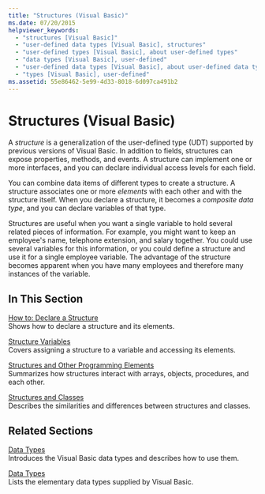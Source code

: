 ```yaml
---
title: "Structures (Visual Basic)"
ms.date: 07/20/2015
helpviewer_keywords: 
  - "structures [Visual Basic]"
  - "user-defined data types [Visual Basic], structures"
  - "user-defined types [Visual Basic], about user-defined types"
  - "data types [Visual Basic], user-defined"
  - "user-defined data types [Visual Basic], about user-defined data types"
  - "types [Visual Basic], user-defined"
ms.assetid: 55e86462-5e99-4d33-8018-6d097ca491b2
---
```

# Structures (Visual Basic)
A *structure* is a generalization of the user-defined type (UDT) supported by previous versions of Visual Basic. In addition to fields, structures can expose properties, methods, and events. A structure can implement one or more interfaces, and you can declare individual access levels for each field.  
  
 You can combine data items of different types to create a structure. A structure associates one or more *elements* with each other and with the structure itself. When you declare a structure, it becomes a *composite data type*, and you can declare variables of that type.  
  
 Structures are useful when you want a single variable to hold several related pieces of information. For example, you might want to keep an employee's name, telephone extension, and salary together. You could use several variables for this information, or you could define a structure and use it for a single employee variable. The advantage of the structure becomes apparent when you have many employees and therefore many instances of the variable.  
  
## In This Section  
 [How to: Declare a Structure](../../../../visual-basic/programming-guide/language-features/data-types/how-to-declare-a-structure.md)  
 Shows how to declare a structure and its elements.  
  
 [Structure Variables](../../../../visual-basic/programming-guide/language-features/data-types/structure-variables.md)  
 Covers assigning a structure to a variable and accessing its elements.  
  
 [Structures and Other Programming Elements](../../../../visual-basic/programming-guide/language-features/data-types/structures-and-other-programming-elements.md)  
 Summarizes how structures interact with arrays, objects, procedures, and each other.  
  
 [Structures and Classes](../../../../visual-basic/programming-guide/language-features/data-types/structures-and-classes.md)  
 Describes the similarities and differences between structures and classes.  
  
## Related Sections  
 [Data Types](../../../../visual-basic/programming-guide/language-features/data-types/index.md)  
 Introduces the Visual Basic data types and describes how to use them.  
  
 [Data Types](../../../../visual-basic/language-reference/data-types/data-type-summary.md)  
 Lists the elementary data types supplied by Visual Basic.
